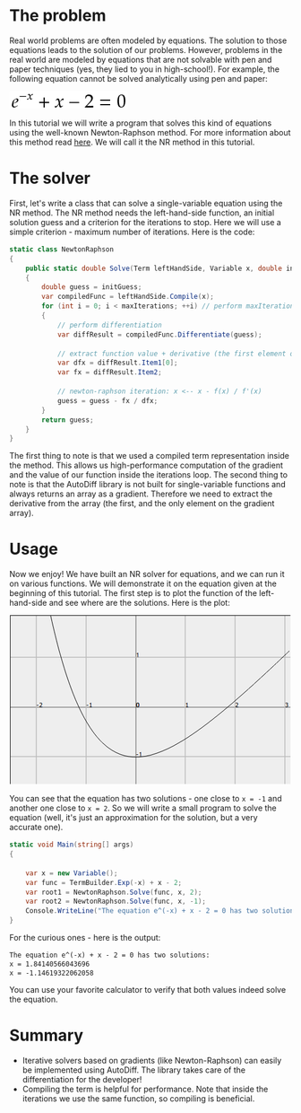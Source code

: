 # The problem
Real world problems are often modeled by equations. The solution to those equations leads to the solution of our problems. However, problems in the real world are modeled by equations that are not solvable with pen and paper techniques (yes, they lied to you in high-school!). For example, the following equation cannot be solved analytically using pen and paper:

![newton-raphson-eq](newton-raphson-eq.png)

In this tutorial we will write a program that solves this kind of equations using the well-known Newton-Raphson method. For more information about this method read [here](http://en.wikipedia.org/wiki/Newton's_method).  We will call it the NR method in this tutorial.

# The solver
First, let's write a class that can solve a single-variable equation using the NR method. The NR method needs the left-hand-side function, an initial solution guess and a criterion for the iterations to stop. Here we will use a simple criterion - maximum number of iterations. Here is the code:
```c#
static class NewtonRaphson
{
    public static double Solve(Term leftHandSide, Variable x, double initGuess, int maxIterations = 10)
    {
        double guess = initGuess;
        var compiledFunc = leftHandSide.Compile(x);
        for (int i = 0; i < maxIterations; ++i) // perform maxIterations iterations
        {
            // perform differentiation
            var diffResult = compiledFunc.Differentiate(guess);
            
            // extract function value + derivative (the first element of the gradient)
            var dfx = diffResult.Item1[0];
            var fx = diffResult.Item2;
    
            // newton-raphson iteration: x <-- x - f(x) / f'(x)
            guess = guess - fx / dfx;
        }
        return guess;
    }
}
```

The first thing to note is that we used a compiled term representation inside the method. This allows us high-performance computation of the gradient and the value of our function inside the iterations loop. The second thing to note is that the AutoDiff library is not built for single-variable functions and always returns an array as a gradient. Therefore we need to extract the derivative from the array (the first, and the only element on the gradient array).

# Usage
Now we enjoy! We have built an NR solver for equations, and we can run it on various functions. We will demonstrate it on the equation given at the beginning of this tutorial. The first step is to plot the function of the left-hand-side and see where are the solutions. Here is the plot:

![newton-raphson-sample](newton-raphson-sample.png)

You can see that the equation has two solutions - one close to `x = -1` and another one close to `x = 2`. So we will write a small program to solve the equation (well, it's just an approximation for the solution, but a very accurate one).

```c#
static void Main(string[] args)
{

    var x = new Variable();
    var func = TermBuilder.Exp(-x) + x - 2;
    var root1 = NewtonRaphson.Solve(func, x, 2);
    var root2 = NewtonRaphson.Solve(func, x, -1);
    Console.WriteLine("The equation e^(-x) + x - 2 = 0 has two solutions:\nx = {0}\nx = {1}", root1, root2);
}
```
For the curious ones - here is the output:
```
The equation e^(-x) + x - 2 = 0 has two solutions:
x = 1.84140566043696
x = -1.14619322062058
```
You can use your favorite calculator to verify that both values indeed solve the equation.

# Summary
* Iterative solvers based on gradients (like Newton-Raphson) can easily be implemented using AutoDiff. The library takes care of the differentiation for the developer!
* Compiling the term is helpful for performance. Note that inside the iterations we use the same function, so compiling is beneficial.

